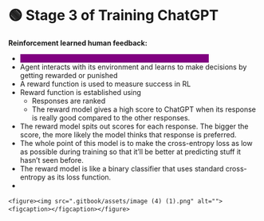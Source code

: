 # 🟢 Stage 3 of Training ChatGPT

**Reinforcement learned human feedback:**

* <mark style="color:purple;background-color:purple;">**Align their outputs with human preferences and values.**</mark>
* Agent interacts with its environment and learns to make decisions by getting rewarded or punished
* A reward function is used to measure success in RL
* Reward function is established using
  * Responses are ranked
  * The reward model gives a high score to ChatGPT when its response is really good compared to the other responses.
* The reward model spits out scores for each response. The bigger the score, the more likely the model thinks that response is preferred.
* The whole point of this model is to make the cross-entropy loss as low as possible during training so that it’ll be better at predicting stuff it hasn’t seen before.
* The reward model is like a binary classifier that uses standard cross-entropy as its loss function.
*

    <figure><img src=".gitbook/assets/image (4) (1).png" alt=""><figcaption></figcaption></figure>
